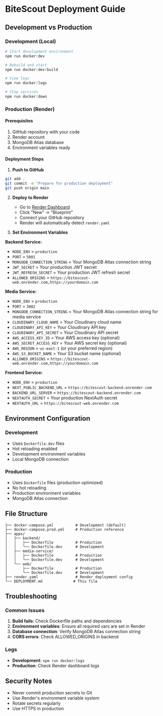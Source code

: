 # BiteScout Deployment Guide

## Development vs Production

### Development (Local)
```bash
# Start development environment
npm run docker:dev

# Rebuild and start
npm run docker:dev:build

# View logs
npm run docker:logs

# Stop services
npm run docker:down
```

### Production (Render)

#### Prerequisites
1. GitHub repository with your code
2. Render account
3. MongoDB Atlas database
4. Environment variables ready

#### Deployment Steps

1. **Push to GitHub**
```bash
git add .
git commit -m "Prepare for production deployment"
git push origin main
```

2. **Deploy to Render**
   - Go to [Render Dashboard](https://dashboard.render.com)
   - Click "New" → "Blueprint"
   - Connect your GitHub repository
   - Render will automatically detect `render.yaml`

3. **Set Environment Variables**

**Backend Service:**
- `NODE_ENV` = `production`
- `PORT` = `5001`
- `MONGODB_CONNECTION_STRING` = Your MongoDB Atlas connection string
- `JWT_SECRET` = Your production JWT secret
- `JWT_REFRESH_SECRET` = Your production JWT refresh secret
- `ALLOWED_ORIGINS` = `https://bitescout-web.onrender.com,https://yourdomain.com`

**Media Service:**
- `NODE_ENV` = `production`
- `PORT` = `3002`
- `MONGODB_CONNECTION_STRING` = Your MongoDB Atlas connection string for media service
- `CLOUDINARY_CLOUD_NAME` = Your Cloudinary cloud name
- `CLOUDINARY_API_KEY` = Your Cloudinary API key
- `CLOUDINARY_API_SECRET` = Your Cloudinary API secret
- `AWS_ACCESS_KEY_ID` = Your AWS access key (optional)
- `AWS_SECRET_ACCESS_KEY` = Your AWS secret key (optional)
- `AWS_REGION` = `us-east-1` (or your preferred region)
- `AWS_S3_BUCKET_NAME` = Your S3 bucket name (optional)
- `ALLOWED_ORIGINS` = `https://bitescout-web.onrender.com,https://yourdomain.com`

**Frontend Service:**
- `NODE_ENV` = `production`
- `NEXT_PUBLIC_BACKEND_URL` = `https://bitescout-backend.onrender.com`
- `BACKEND_URL_SERVER` = `https://bitescout-backend.onrender.com`
- `NEXTAUTH_SECRET` = Your production NextAuth secret
- `NEXTAUTH_URL` = `https://bitescout-web.onrender.com`

## Environment Configuration

### Development
- Uses `Dockerfile.dev` files
- Hot reloading enabled
- Development environment variables
- Local MongoDB connection

### Production
- Uses `Dockerfile` files (production optimized)
- No hot reloading
- Production environment variables
- MongoDB Atlas connection

## File Structure
```
├── docker-compose.yml          # Development (default)
├── docker-compose.prod.yml     # Production reference
├── apps/
│   ├── backend/
│   │   ├── Dockerfile          # Production
│   │   └── Dockerfile.dev      # Development
│   ├── media-service/
│   │   ├── Dockerfile          # Production
│   │   └── Dockerfile.dev      # Development
│   └── web/
│       ├── Dockerfile          # Production
│       └── Dockerfile.dev      # Development
├── render.yaml                 # Render deployment config
└── DEPLOYMENT.md              # This file
```

## Troubleshooting

### Common Issues
1. **Build fails**: Check Dockerfile paths and dependencies
2. **Environment variables**: Ensure all required vars are set in Render
3. **Database connection**: Verify MongoDB Atlas connection string
4. **CORS errors**: Check ALLOWED_ORIGINS in backend

### Logs
- **Development**: `npm run docker:logs`
- **Production**: Check Render dashboard logs

## Security Notes
- Never commit production secrets to Git
- Use Render's environment variable system
- Rotate secrets regularly
- Use HTTPS in production 